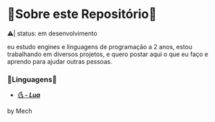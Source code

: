 # 📜Sobre este Repositório📜
⚠️| status: em desenvolvimento

eu estudo engines e linguagens de programação a 2 anos,
estou trabalhando em diversos projetos, 
e quero postar aqui o que eu faço e aprendo para ajudar outras pessoas.

### 📜Linguagens📜
* ***[🌜 - Lua](https://github.com/MechOfc/Programmation/tree/main/Lua)***


by Mech
